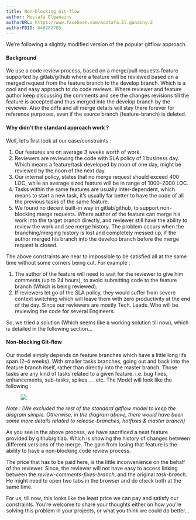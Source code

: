```yaml
---
title: Non-blocking Git-flow
author: Mostafa Elganainy
authorURL: https://www.facebook.com/mostafa.El.ganainy.2
authorFBID: 648262785
---
```


We’re following a slightly modified version of the popular gitflow approach.

#### **Background**

We use a code review process, based on a merge/pull requests feature supported
by gitlab/github where a feature will be reviewed based on a merged request from
the feature branch to the develop branch. Which is a cool and easy approach to
do code reviews. Where reviewer and feature author keep discussing the comments
and see the changes revisions till the feature is accepted and thus merged into
the develop branch by the reviewer. Also the diffs and all merge details will
stay there forever for reference purposes, even if the source branch
(feature-branch) is deleted.

<!--truncate-->

#### **Why didn’t the standard approach work ?**

Well, let’s first look at our case/constraints :

1.  Our features are on average 3 weeks worth of work.
2.  Reviewers are reviewing the code with SLA policy of 1 business day. Which
    means a feature/task developed by noon of one day, might be reviewed by the
    noon of the next day.
3.  Our internal policy, states that no merge request should exceed 400 LOC,
    while an average sized feature will be in range of 1000–2000 LOC.
4.  Tasks within the same features are usually inter-dependent, which means to
    start a new task, it’s usually far better to have the code of all the
    previous tasks of the same feature.
5.  We found no decent built-in way in gitlab/github, to support non-blocking
    merge requests. Where author of the feature can merge his work into the
    target branch directly, and reviewer still have the ability to review the
    work and see merge history. The problem occurs when the branching/merging
    history is lost and completely messed up, if the author merged his branch
    into the develop branch before the merge request is closed.

The above constraints are near to impossible to be satisfied all at the same
time without some corners being cut. For example :

1.  The author of the feature will need to wait for the reviewer to give him
    comments (up to 24 hours), to avoid submitting code to the feature branch
    (Which is being reviewed).
2.  If reviewers let go of the SLA policy, they would suffer from severe context
    switching which will leave them with zero productivity at the end of the
    day. Since our reviewers are mostly Tech. Leads. Who will be reviewing the
    code for several Engineers.

So, we tried a solution (Which seems like a working solution till now), which is
detailed in the following section…

#### Non-blocking Git-flow

Our model simply depends on feature branches which have a little long life span
(2–4 weeks). With smaller tasks branches, going out and back into the feature
branch itself, rather than directly into the master branch. Those tasks are any
kind of tasks related to a given feature. i.e. bug fixes, enhancements,
sub-tasks, spikes …. etc. The Model will look like the following :

<figure name="6a00" id="6a00" class="graf graf--figure graf-after--p">

<canvas class="progressiveMedia-canvas js-progressiveMedia-canvas" width="75" height="75"></canvas>

<noscript class="js-progressiveMedia-inner">![](https://cdn-images-1.medium.com/max/720/1*R-0Kg_wvxXqiuUPtsR7lqg.png)</noscript>

</figure>

_Note : (We excluded the rest of the standard gitflow model to keep the diagram
simple. Otherwise, in the diagram above, there would have been some more details
related to release-branches, hotfixes & master branch)_

As you see in the above process, we have sacrificed a neat feature provided by
github/gitlab. Which is showing the history of changes between different
versions of the merge. The gain from losing that feature is the ability to have
a non-blocking code review process.

The price that has to be paid here, is the little inconvenience on the behalf of
the reviewer. Since, the reviewer will not have easy to access linking between
the _review-comments-fixes-branch_, and the original _task-branch_. He might
need to open two tabs in the browser and do check both at the same time.

For us, till now, this looks like the least price we can pay and satisfy our
constraints. You’re welcome to share your thoughts either on how you’re solving
this problem in your projects, or what you think we could do better…
